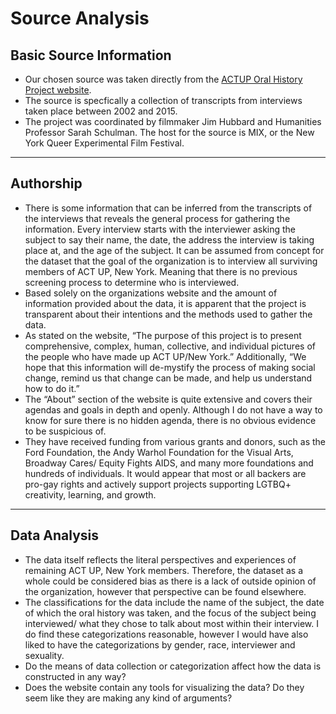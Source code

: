 # Source Analysis



## Basic Source Information

* Our chosen source was taken directly from the [ACTUP Oral History Project website](http://actuporalhistory.org).
* The source is specfically a collection of transcripts from interviews taken place between 2002 and 2015.
* The project was coordinated by filmmaker Jim Hubbard and Humanities Professor Sarah Schulman. The host for the source is MIX, or the New York Queer Experimental Film Festival. 

---

## Authorship

* There is some information that can be inferred from the transcripts of the interviews that reveals the general process for gathering the information. Every interview starts with the interviewer asking the subject to say their name, the date, the address the interview is taking place at, and the age of the subject. It can be assumed from concept for the dataset that the goal of the organization is to interview all surviving members of ACT UP, New York. Meaning that there is no previous screening process to determine who is interviewed. 
* Based solely on the organizations website and the amount of information provided about the data, it is apparent that the project is transparent about their intentions and the methods used to gather the data. 
* As stated on the website, “The purpose of this project is to present comprehensive, complex, human, collective, and individual pictures of the people who have made up ACT UP/New York.” Additionally, “We hope that this information will de-mystify the process of making social change, remind us that change can be made, and help us understand how to do it.” 
* The “About” section of the website is quite extensive and covers their agendas and goals in depth and openly. Although I do not have a way to know for sure there is no hidden agenda, there is no obvious evidence to be suspicious of.
* They have received funding from various grants and donors, such as the Ford Foundation, the Andy Warhol Foundation for the Visual Arts, Broadway Cares/ Equity Fights AIDS, and many more foundations and hundreds of individuals. It would appear that most or all backers are pro-gay rights and actively support projects supporting LGTBQ+ creativity, learning, and growth.

---

## Data Analysis

* The data itself reflects the literal perspectives and experiences of remaining ACT UP, New York members. Therefore, the dataset as a whole could be considered bias as there is a lack of outside opinion of the organization, however that perspective can be found elsewhere.
* The classifications for the data include the name of the subject, the date of which the oral history was taken, and the focus of the subject being interviewed/ what they chose to talk about most within their interview. I do find these categorizations reasonable, however I would have also liked to have the categorizations by gender, race, interviewer and sexuality.
* Do the means of data collection or categorization affect how the data is constructed in any way?
* Does the website contain any tools for visualizing the data? Do they seem like they are making any kind of arguments?
